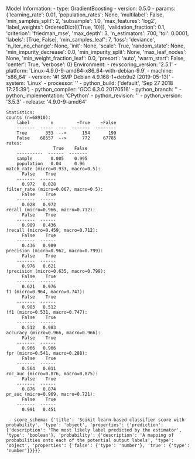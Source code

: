Model Information:
	 - type: GradientBoosting
	 - version: 0.5.0
	 - params: {'learning_rate': 0.01, 'population_rates': None, 'multilabel': False, 'min_samples_split': 2, 'subsample': 1.0, 'max_features': 'log2', 'label_weights': OrderedDict([(True, 10)]), 'validation_fraction': 0.1, 'criterion': 'friedman_mse', 'max_depth': 3, 'n_estimators': 700, 'tol': 0.0001, 'labels': [True, False], 'min_samples_leaf': 7, 'loss': 'deviance', 'n_iter_no_change': None, 'init': None, 'scale': True, 'random_state': None, 'min_impurity_decrease': 0.0, 'min_impurity_split': None, 'max_leaf_nodes': None, 'min_weight_fraction_leaf': 0.0, 'presort': 'auto', 'warm_start': False, 'center': True, 'verbose': 0}
	Environment:
	 - revscoring_version: '2.5.1'
	 - platform: 'Linux-4.9.0-9-amd64-x86_64-with-debian-9.9'
	 - machine: 'x86_64'
	 - version: '#1 SMP Debian 4.9.168-1+deb9u2 (2019-05-13)'
	 - system: 'Linux'
	 - processor: ''
	 - python_build: ('default', 'Sep 27 2018 17:25:39')
	 - python_compiler: 'GCC 6.3.0 20170516'
	 - python_branch: ''
	 - python_implementation: 'CPython'
	 - python_revision: ''
	 - python_version: '3.5.3'
	 - release: '4.9.0-9-amd64'
	
	Statistics:
	counts (n=68910):
		label        n         ~True    ~False
		-------  -----  ---  -------  --------
		True       353  -->      154       199
		False    68557  -->      772     67785
	rates:
		              True    False
		----------  ------  -------
		sample       0.005    0.995
		population   0.04     0.96
	match_rate (micro=0.933, macro=0.5):
		  False    True
		-------  ------
		  0.972   0.028
	filter_rate (micro=0.067, macro=0.5):
		  False    True
		-------  ------
		  0.028   0.972
	recall (micro=0.966, macro=0.712):
		  False    True
		-------  ------
		  0.989   0.436
	!recall (micro=0.459, macro=0.712):
		  False    True
		-------  ------
		  0.436   0.989
	precision (micro=0.962, macro=0.799):
		  False    True
		-------  ------
		  0.976   0.621
	!precision (micro=0.635, macro=0.799):
		  False    True
		-------  ------
		  0.621   0.976
	f1 (micro=0.964, macro=0.747):
		  False    True
		-------  ------
		  0.983   0.512
	!f1 (micro=0.531, macro=0.747):
		  False    True
		-------  ------
		  0.512   0.983
	accuracy (micro=0.966, macro=0.966):
		  False    True
		-------  ------
		  0.966   0.966
	fpr (micro=0.541, macro=0.288):
		  False    True
		-------  ------
		  0.564   0.011
	roc_auc (micro=0.876, macro=0.875):
		  False    True
		-------  ------
		  0.876   0.874
	pr_auc (micro=0.969, macro=0.721):
		  False    True
		-------  ------
		  0.991   0.451
	
	 - score_schema: {'title': 'Scikit learn-based classifier score with probability', 'type': 'object', 'properties': {'prediction': {'description': 'The most likely label predicted by the estimator', 'type': 'boolean'}, 'probability': {'description': 'A mapping of probabilities onto each of the potential output labels', 'type': 'object', 'properties': {'false': {'type': 'number'}, 'true': {'type': 'number'}}}}}

